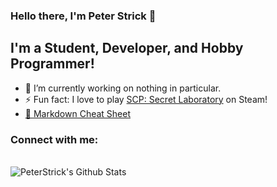 ### Hello there, I'm Peter Strick 👋

## I'm a Student, Developer, and Hobby Programmer!
- 🔭 I’m currently working on nothing in particular.
- ⚡ Fun fact: I love to play [SCP: Secret Laboratory](https://store.steampowered.com/app/700330/SCP_Secret_Laboratory) on Steam!
- [💬 Markdown Cheat Sheet](https://github.com/adam-p/markdown-here/wiki/Markdown-Cheatsheet)

### Connect with me:

<br />

<img align="left" alt="PeterStrick's Github Stats" src="https://github-readme-stats.codestackr.vercel.app/api?username=PeterStrick&show_icons=true&hide_border=true" />
